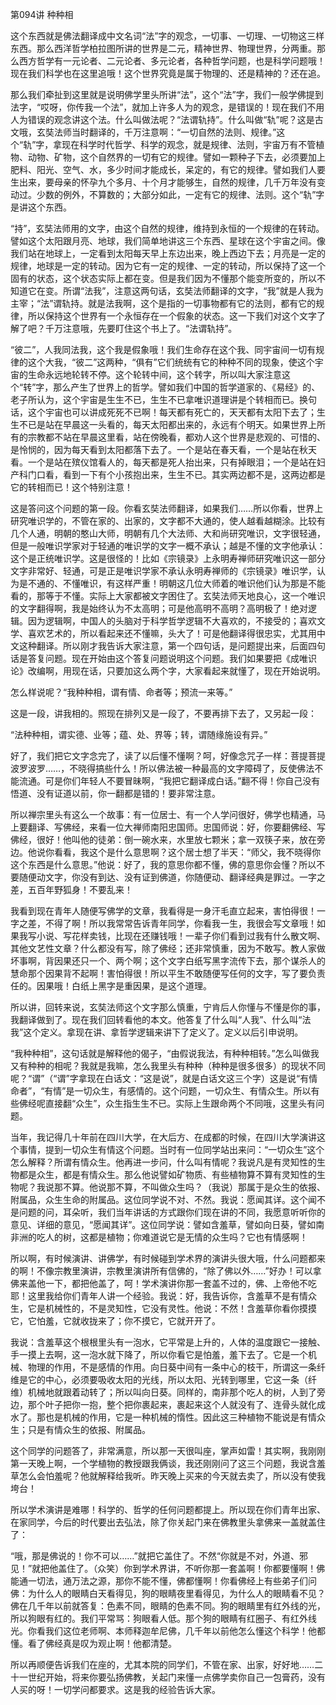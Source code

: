 第094讲 种种相

这个东西就是佛法翻译成中文名词“法”字的观念，一切事、一切理、一切物这三样东西。那么西洋哲学柏拉图所讲的世界是二元，精神世界、物理世界，分两重。那么西方哲学有一元论者、二元论者、多元论者，各种哲学问题，也是科学问题哦！现在我们科学也在这里追哦！这个世界究竟是属于物理的、还是精神的？还在追。

那么我们牵扯到这里就是说明佛学里头所讲“法”，这个“法”字，我们一般学佛提到法字，“哎呀，你传我一个法”，就加上许多人为的观念，是错误的！现在我们不用人为错误的观念讲这个法。什么叫做法呢？“法谓轨持”。什么叫做“轨”呢？这是古文哦，玄奘法师当时翻译的，千万注意啊：“一切自然的法则、规律。”这个“轨”字，拿现在科学时代哲学、科学的观念，就是规律、法则，宇宙万有不管植物、动物、矿物，这个自然界的一切有它的规律。譬如一颗种子下去，必须要加上肥料、阳光、空气、水，多少时间才能成长，呆定的，有它的规律。譬如我们人要生出来，要母亲的怀孕九个多月、十个月才能够生，自然的规律，几千万年没有变动过。少数的例外，不算数的；大部分如此，一定有它的规律、法则。这个“轨”字是讲这个东西。

“持”，玄奘法师用的文字，由这个自然的规律，维持到永恒的一个规律的在转动。譬如这个太阳跟月亮、地球，我们简单地讲这三个东西、星球在这个宇宙之间。像我们站在地球上，一定看到太阳每天早上东边出来，晚上西边下去；月亮是一定的规律，地球是一定的转动。因为它有一定的规律、一定的转动，所以保持了这一个固有的状态，这个状态实际上都在变。但是我们因为不懂那个能变所变的，所以不知道它在变。所谓“法我”，注意这两句话，玄奘法师翻译的文字，“我”就是人我为主宰；“法”谓轨持。就是法我啊，这个是指的一切事物都有它的法则，都有它的规律，所以保持这个世界有一个永恒存在一个假象的状态。这一下我们对这个文字了解了吧？千万注意哦，先要盯住这个书上了。“法谓轨持”。

“彼二”，人我同法我，这个我是假象哦！我们生命存在这个我、同宇宙间一切有规律的这个大我，“彼二”这两种，“俱有”它们统统有它的种种不同的现象，使这个宇宙的生命永远地轮转不停。这个轮转中间，这个转字，所以叫大家注意这个“转”字，那么产生了世界上的哲学。譬如我们中国的哲学道家的、《易经》的、老子所认为，这个宇宙是生生不已，生生不已拿唯识道理讲是个转相而已。换句话，这个宇宙也可以讲成死死不已啊！每天都有死亡的，天天都有太阳下去了；生生不已是站在早晨这一头看的，每天太阳都出来的，永远有个明天。如果世界上所有的宗教都不站在早晨这里看，站在傍晚看，都劝人这个世界是悲观的、可惜的、是怜悯的，因为每天看到太阳都落下去了。一个是站在春天看，一个是站在秋天看。一个是站在殡仪馆看人的，每天都是死人抬出来，只有掉眼泪；一个是站在妇产科门口看，看到一下有个小孩抱出来，生生不已。其实两边都不是，这两边都是它的转相而已！这个特别注意！

这是答问这个问题的第一段。你看玄奘法师翻译，如果我们……所以你看，世界上研究唯识学的，不管在家的、出家的，文字都不大通的，使人越看越糊涂。比较有几个人通，明朝的憨山大师，明朝有几个大法师、大和尚研究唯识，文字很轻通，但是一般唯识学家对于轻通的唯识学的文字一概不承认；越是不懂的文字他承认：这个是正统唯识学。这是很怪的！比如《宗镜录》上永明寿禅师研究唯识这一部分文字非常好、轻通，可是正是唯识学家不承认永明寿禅师的《宗镜录》唯识学，认为是不通的、不懂唯识，有这样严重！明朝这几位大师着的唯识他们认为那是不能看的，那等于不懂。实际上大家都被文字困住了。玄奘法师天地良心，这一个唯识的文字翻得啊，我是始终认为不太高明；可是他高明不高明？高明极了！绝对逻辑。因为逻辑啊，中国人的头脑对于科学哲学逻辑不大喜欢的，不接受的；喜欢文学、喜欢艺术的，所以看起来还不懂嘛，头大了！可是他翻译得很忠实，尤其用中文这种翻译。所以刚才我告诉大家注意，第一个四句话，是问题提出来，后面四句话是答复问题。现在开始由这个答复问题说明这个问题。我们如果要把《成唯识论》改编啊，用现在话，只要加这么两个字，大家看起来就懂了，现在开始说明。

怎么样说呢？“我种种相，谓有情、命者等；预流一来等。”

这是一段，讲我相的。照现在排列又是一段了，不要再排下去了，又另起一段：

“法种种相，谓实德、业等；蕴、处、界等；转，谓随缘施设有异。”

好了，我们把它文字念完了，读了以后懂不懂啊？呵，好像念咒子一样：菩提菩提波罗波罗……，不晓得搞些什么！所以佛法被一种最高的文字障碍了，反使佛法不能流通。可是你们年轻人不要冒昧啊，“我把它翻译成白话。”翻不得！你自己没有悟道、没有证道以前，你一翻都是错的！要非常注意。

所以禅宗里头有这么一个故事：有一位居士、有一个人学问很好，佛学也精通，马上要翻译、写佛经，来看一位大禅师南阳忠国师。忠国师说：好，你要翻佛经、写佛经，很好！他叫他的徒弟：倒一碗水来，水里放七颗米；拿一双筷子来，放在旁边。他说你看看，我这个是什么意思啊？这个居士想了半天：“师父，我不晓得你这个东西是什么意思。”他说：好了，我的意思你都不懂，佛的意思你会懂？所以不要随便动文字，你没有到达、没有证到佛道，你随便动、翻译经典是罪过。一字之差，五百年野狐身！不要乱来！

我看到现在青年人随便写佛学的文章，我看得是一身汗毛直立起来，害怕得很！一字之差，不得了啊！所以我常常告诉青年同学，你看我一生，我很会写文章哦！如果我写小说、写花样卖钱，比现在还赚钱哦！一辈子你们看到过我有什么散文啊、其他文艺性文章？什么都没有写，除了佛经；还非常慎重，因为不敢写。教人家做坏事啊，背因果还只一个、两个啊；这个文字白纸写黑字流传下去，那个谋杀人的慧命那个因果背不起啊！害怕得很！所以平生不敢随便写任何的文字，写了要负责任的。因果哦！白纸上黑字是重因果，是这个道理。

所以讲，回转来说，玄奘法师这个文字那么慎重，宁肯后人你懂与不懂是你的事，我翻译做到了。现在我们回转看他的本文。他答复了什么叫“人我”、什么叫“法我”这个定义。拿现在讲、拿哲学逻辑来讲下了定义了。定义以后引申说明。

“我种种相”，这句话就是解释他的偈子，“由假说我法，有种种相转。”怎么叫做我又有种种的相呢？我就是我嘛，怎么我里头有种种（种种是很多很多）的现状不同呢？“谓”（“谓”字拿现在白话文：“这是说”，就是白话文这三个字）这是说“有情命者”，“有情”是一切众生，有感情的。这个问题，一切众生、有情众生。所以有些佛经呢直接翻“众生”，众生指生生不已。实际上生跟命两个不同哦，这里头有问题。

当年，我记得几十年前在四川大学，在大后方、在成都的时候，在四川大学演讲这个事情，提到一切众生有情这个问题。当时有一位同学站出来问：“一切众生”这个怎么解释？所谓有情众生。他再进一步问，什么叫有情呢？我说凡是有灵知性的生物都是众生，都是有情众生。那么他说譬如矿物质、有些植物算不算有灵知性的生物呢？我说那不算。他说那不算，不叫做众生吗？（我说）那属于是众生的依报、附属品，众生生命的附属品。这位同学说不对、不然。我说：愿闻其详。这个闻不是问题的问，耳朵听，我们当年讲话的方式跟你们现在讲的不同，我愿意听听你的意见、详细的意见，“愿闻其详”。这位同学说：譬如含羞草，譬如向日葵，譬如南非洲的吃人的树，这都是植物；你难道说它是无情的众生吗？它也有情感啊！

所以啊，有时候演讲、讲佛学，有时候碰到学术界的演讲头很大哦，什么问题都来的啊！不像宗教里演讲，宗教里演讲所有信佛的，“除了佛以外……”好办！可以拿佛来盖他一下，都把他盖了，呵！学术演讲你那一套盖不过的，佛、上帝他不吃耶！这里我给你们青年人讲一个经验。我说：好，我告诉你，含羞草不是有情众生，它是机械性的，不是灵知性，它没有灵性。他说：不然！含羞草你看你摸摸它，它怕羞，它就收拢来了；你不摸它，它就开开了。

我说：含羞草这个根根里头有一泡水，它平常是上升的，人体的温度跟它一接触、手一摸上去啊，这一泡水就下降了，所以你看它是怕羞，羞下去了。它是一个机械、物理的作用，不是感情的作用。向日葵中间有一条中心的枝干，所谓这一条纤维是它的中心，必须要吸收太阳的光线，所以太阳、光转到哪里，它这一条（纤维）机械地就跟着动转了；所以叫向日葵。同样的，南非那个吃人的树，人到了旁边，那个叶子把你一抱，整个把你裹起来，裹起来这个人就没有了、连骨头就化成水了。那也是机械的作用，它是一种机械的惰性。因此这三种植物不能说是有情众生；只是有情众生的依报、附属品。

这个同学的问题答了，非常满意，所以那一天很叫座，掌声如雷！其实啊，我刚刚第一天晚上啊，一个学植物的教授跟我俩谈，我还刚刚问了这三个问题，我说含羞草怎么会怕羞呢？他就解释给我听。昨天晚上买来的今天就去卖了，所以没有使我垮台！

所以学术演讲是难哪！科学的、哲学的任何问题都提上。所以现在你们青年出家、在家同学，今后的时代要出去弘法，除了你关起门来在佛教里头拿佛来一盖就盖住了：

“哦，那是佛说的！你不可以……”就把它盖住了。不然“你就是不对，外道、邪见！”就把他盖住了。（众笑）你到学术界讲，不听你那一套盖啊！你都要懂啊！佛能通一切法，通万法之源，那你不能不懂，佛都懂啊！你看佛经上有些弟子们问佛：为什么人的眼睛白天看得见，狗的眼睛夜里看得见，为什么人的眼睛看不见？佛在几千年以前就答复：色素不同，眼睛的色素不同。狗的眼睛里有红外线的光，所以狗眼有红的。我们平常骂：狗眼看人低。那个狗的眼睛有红圈子、有红外线光。你看我们这位老师啊、本师释迦牟尼佛，几千年以前他怎么懂这个科学！他都懂。看了佛经真是叹为观止啊！他都清楚。

所以再顺便告诉我们在座的，尤其本院的同学们，不管在家、出家，好好地……二十一世纪开始，将来你要弘扬佛教，关起门来懂一点佛学卖你自己一包膏药，没有人买的呀！一切学问都要求。这是我的经验告诉大家。
